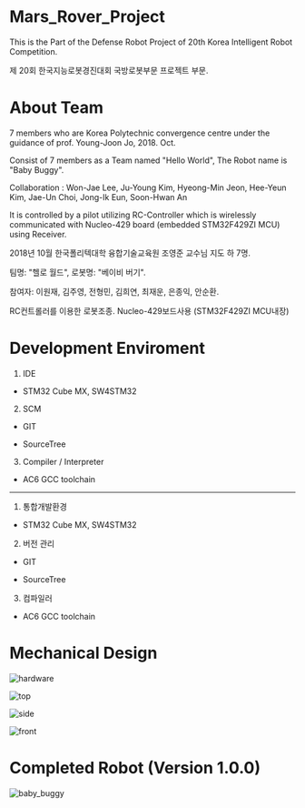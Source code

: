 # Mars_Rover_Project

This is the Part of the Defense Robot Project of 20th Korea Intelligent Robot Competition.

제 20회 한국지능로봇경진대회 국방로봇부문 프로젝트 부문.

# About Team

7 members who are Korea Polytechnic convergence centre under the guidance of prof. Young-Joon Jo, 2018. Oct.

Consist of 7 members as a Team named "Hello World", The Robot name is "Baby Buggy".

Collaboration : Won-Jae Lee, Ju-Young Kim, Hyeong-Min Jeon, Hee-Yeun Kim, Jae-Un Choi, Jong-Ik Eun, Soon-Hwan An

It is controlled by a pilot utilizing RC-Controller which is wirelessly communicated with Nucleo-429 board (embedded STM32F429ZI MCU) using Receiver.

2018년 10월 한국폴리텍대학 융합기술교육원 조영준 교수님 지도 하 7명.

팀명: "헬로 월드", 로봇명: "베이비 버기".

참여자: 이원재, 김주영, 전형민, 김희연, 최재운, 은종익, 안순환.

RC컨트롤러를 이용한 로봇조종. Nucleo-429보드사용 (STM32F429ZI MCU내장)

# Development Enviroment
1. IDE
- STM32 Cube MX, SW4STM32
2. SCM
- GIT 

- SourceTree

3. Compiler / Interpreter
- AC6 GCC toolchain

-------------------------

1. 통합개발환경
- STM32 Cube MX, SW4STM32
2. 버전 관리
- GIT

- SourceTree

3. 컴파일러
- AC6 GCC toolchain

# Mechanical Design
![hardware](https://user-images.githubusercontent.com/36121225/46571576-442d9600-c9b2-11e8-9ed8-f2d2a17cf051.jpg)

![top](https://user-images.githubusercontent.com/36121225/46571577-468ff000-c9b2-11e8-9c6f-ee4d1c3acaab.jpg)

![side](https://user-images.githubusercontent.com/36121225/46571579-4859b380-c9b2-11e8-9a2d-83107983cf11.jpg)

![front](https://user-images.githubusercontent.com/36121225/46571580-4a237700-c9b2-11e8-91f6-b111f741f88c.jpg)

# Completed Robot (Version 1.0.0)
![baby_buggy](https://user-images.githubusercontent.com/36121225/46571022-8fdb4200-c9a8-11e8-81ae-7f5229fb6037.PNG)
